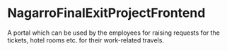 # NagarroFinalExitProjectFrontend
A portal which can be used by the employees for raising requests for the tickets, hotel rooms etc. for their work-related travels.
